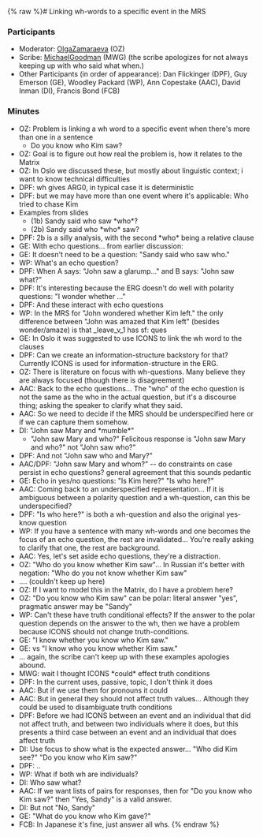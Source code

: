 {% raw %}# Linking wh-words to a specific event in the MRS

### Participants

- Moderator: [OlgaZamaraeva](https://blog.inductorsoftware.com/docsproto/summits/OlgaZamaraeva) (OZ)
- Scribe: [MichaelGoodman](https://blog.inductorsoftware.com/docsproto/summits/MichaelGoodman) (MWG) (the scribe
apologizes for not always keeping up with who said what when.)
- Other Participants (in order of appearance): Dan Flickinger (DPF),
Guy Emerson (GE), Woodley Packard (WP), Ann Copestake (AAC), David
Inman (DI), Francis Bond (FCB)

### Minutes

- OZ: Problem is linking a wh word to a specific event when there's
more than one in a sentence
  - Do you know who Kim saw?
- OZ: Goal is to figure out how real the problem is, how it relates to
the Matrix
- OZ: In Oslo we discussed these, but mostly about linguistic context;
i want to know technical difficulties
- DPF: wh gives ARG0, in typical case it is deterministic
- DPF: but we may have more than one event where it's applicable: Who
tried to chase Kim
- Examples from slides
  - (1b) Sandy said who saw \*who\*?
  - (2b) Sandy said who \*who\* saw?
- DPF: 2b is a silly analysis, with the second \*who\* being a
relative clause
- GE: With echo questions... from earlier discussion:
- GE: It doesn't need to be a question: "Sandy said who saw who."
- WP: What's an echo question?
- DPF: When A says: "John saw a glarump..." and B says: "John saw
what?"
- DPF: It's interesting because the ERG doesn't do well with polarity
questions: "I wonder whether ..."
- DPF: And these interact with echo questions
- WP: In the MRS for "John wondered whether Kim left." the only
difference between "John was amazed that Kim left" (besides
wonder/amaze) is that \_leave\_v\_1 has sf: ques
- GE: In Oslo it was suggested to use ICONS to link the wh word to the
clauses
- DPF: Can we create an information-structure backstory for that?
Currently ICONS is used for information-structure in the ERG.
- OZ: There is literature on focus with wh-questions. Many believe
they are always focused (though there is disagreement)
- AAC: Back to the echo questions... The "who" of the echo question is
not the same as the who in the actual question, but it's a discourse
thing; asking the speaker to clarify what they said.
- AAC: So we need to decide if the MRS should be underspecified here
or if we can capture them somehow.
- DI: "John saw Mary and \*mumble\*"
  - "John saw Mary and who?" Felicitous response is "John saw Mary
and who?" not "John saw who?"
- DPF: And not "John saw who and Mary?"
- AAC/DPF: "John saw Mary and whom?" -- do constraints on case persist
in echo questions? general agreement that this sounds pedantic
- GE: Echo in yes/no questions: "Is Kim here?" "Is who here?"
- AAC: Coming back to an underspecified representation... If it is
ambiguous between a polarity question and a wh-question, can this be
underspecified?
- DPF: "Is who here?" is both a wh-question and also the original
yes-know question
- WP: If you have a sentence with many wh-words and one becomes the
focus of an echo question, the rest are invalidated... You're really
asking to clarify that one, the rest are background.
- AAC: Yes, let's set aside echo questions, they're a distraction.
- OZ: "Who do you know whether Kim saw"... In Russian it's better with
negation: "Who do you not know whether Kim saw"
- .... (couldn't keep up here)
- OZ: If I want to model this in the Matrix, do I have a problem here?
- OZ: "Do you know who Kim saw" can be polar: literal answer "yes",
pragmatic answer may be "Sandy"
- WP: Can't these have truth conditional effects? If the answer to the
polar question depends on the answer to the wh, then we have a
problem because ICONS should not change truth-conditions.
- GE: "I know whether you know who Kim saw."
- GE: vs "I know who you know whether Kim saw."
- ... again, the scribe can't keep up with these examples apologies
abound.
- MWG: wait I thought ICONS \*could\* effect truth conditions
- DPF: In the current uses, passive, topic, I don't think it does
- AAC: But if we use them for pronouns it could
- AAC: But in general they should not affect truth values... Although
they could be used to disambiguate truth conditions
- DPF: Before we had ICONS between an event and an individual that did
not affect truth, and between two individuals where it does, but
this presents a third case between an event and an individual that
does affect truth
- DI: Use focus to show what is the expected answer... "Who did Kim
see?" "Do you know who Kim saw?"
- DPF: ..
- WP: What if both wh are individuals?
- DI: Who saw what?
- AAC: If we want lists of pairs for responses, then for "Do you know
who Kim saw?" then "Yes, Sandy" is a valid answer.
- DI: But not "No, Sandy"
- GE: "What do you know who Kim gave?"
- FCB: In Japanese it's fine, just answer all whs.
<update date omitted for speed>{% endraw %}